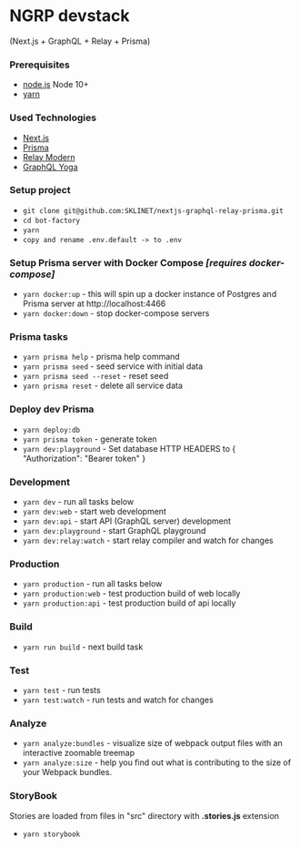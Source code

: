 # NGRP devstack 
(Next.js + GraphQL + Relay + Prisma)

### Prerequisites

- [node.js](http://nodejs.org/) Node 10+
- [yarn](https://yarnpkg.com/en/)

### Used Technologies
- [Next.js](https://github.com/zeit/next.js)
- [Prisma](https://github.com/prisma/prisma)
- [Relay Modern](https://github.com/facebook/relay)
- [GraphQL Yoga](https://github.com/prisma/graphql-yoga)

### Setup project

- `git clone git@github.com:SKLINET/nextjs-graphql-relay-prisma.git`
- `cd bot-factory`
- `yarn`
- `copy and rename .env.default -> to .env`

### Setup Prisma server with Docker Compose _[requires docker-compose]_

- `yarn docker:up` - this will spin up a docker instance of Postgres and Prisma server at http://localhost:4466
- `yarn docker:down` - stop docker-compose servers

### Prisma tasks

- `yarn prisma help` - prisma help command
- `yarn prisma seed` - seed service with initial data
- `yarn prisma seed --reset` - reset seed
- `yarn prisma reset` - delete all service data 

### Deploy dev Prisma
- `yarn deploy:db`
- `yarn prisma token` - generate token
- `yarn dev:playground` - Set database HTTP HEADERS to { "Authorization": "Bearer token" }

### Development
- `yarn dev` - run all tasks below
- `yarn dev:web` - start web development
- `yarn dev:api` - start API (GraphQL server) development
- `yarn dev:playground` - start GraphQL playground
- `yarn dev:relay:watch` - start relay compiler and watch for changes

### Production
- `yarn production` - run all tasks below
- `yarn production:web` - test production build of web locally
- `yarn production:api` - test production build of api locally

### Build
- `yarn run build` - next build task

### Test
- `yarn test` - run tests
- `yarn test:watch` - run tests and watch for changes

### Analyze
- `yarn analyze:bundles` - visualize size of webpack output files with an interactive zoomable treemap
- `yarn analyze:size` - help you find out what is contributing to the size of your Webpack bundles.

### StoryBook
Stories are loaded from files in "src" directory with **.stories.js** extension
- `yarn storybook`
